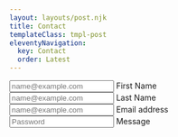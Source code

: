 ```yaml
---
layout: layouts/post.njk
title: Contact
templateClass: tmpl-post
eleventyNavigation:
  key: Contact
  order: Latest
---
```


<form>
<div class="row g-2">
  <div class="col-md">
    <div class="form-floating">
      <input type="email" class="form-control" id="floatingInputGrid" placeholder="name@example.com">
      <label for="floatingInputGrid">First Name</label>
    </div>
  </div>
  <div class="col-md">
    <div class="form-floating">
      <input type="email" class="form-control" id="floatingInputGrid" placeholder="name@example.com">
      <label for="floatingInputGrid">Last Name</label>
    </div>
  </div>
</div>
<div class="form-floating mb-3">
  <input type="email" class="form-control" id="floatingInput" placeholder="name@example.com">
  <label for="floatingInput">Email address</label>
</div>
<div class="form-floating">
  <input type="password" class="form-control" id="floatingPassword" placeholder="Password">
  <label for="floatingPassword">Message</label>
</div>
</form>